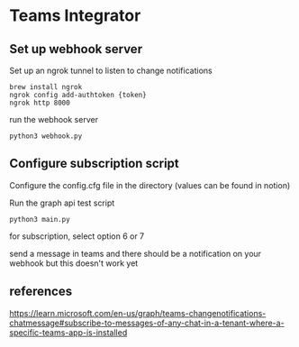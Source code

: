 # Teams Integrator

## Set up webhook server  

Set up an ngrok tunnel to listen to change notifications

    brew install ngrok 
    ngrok config add-authtoken {token}
    ngrok http 8000

run the webhook server

    python3 webhook.py

## Configure subscription script

Configure the config.cfg file in the directory (values can be found in notion)

Run the graph api test script

    python3 main.py

for subscription, select option 6 or 7

send a message in teams and there should be a notification on your webhook but this doesn't work yet


## references

https://learn.microsoft.com/en-us/graph/teams-changenotifications-chatmessage#subscribe-to-messages-of-any-chat-in-a-tenant-where-a-specific-teams-app-is-installed 
